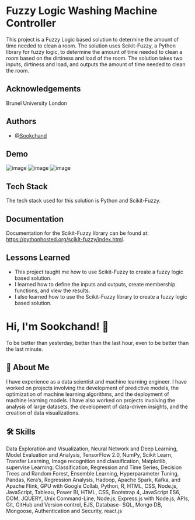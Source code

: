 
# Fuzzy Logic Washing Machine Controller
This project is a Fuzzy Logic based solution to determine the amount of time needed to clean a room. The solution uses Scikit-Fuzzy, a Python library for fuzzy logic, to determine the amount of time needed to clean a room based on the dirtiness and load of the room. The solution takes two inputs, dirtiness and load, and outputs the amount of time needed to clean the room.
## Acknowledgements
Brunel University London

## Authors

- [@Sookchand](https://github.com/Sookchand)


## Demo

![image](https://user-images.githubusercontent.com/34344439/210078713-ab579654-759e-4848-bec6-0c6482f30595.png)
![image](https://user-images.githubusercontent.com/34344439/210079053-79c465c4-b2a0-4862-92ca-f83eee1f8622.png)
![image](https://user-images.githubusercontent.com/34344439/210079166-3ca1058b-8742-425e-afd4-97988fa9a9f2.png)

## Tech Stack

The tech stack used for this solution is Python and Scikit-Fuzzy.

## Documentation
Documentation for the Scikit-Fuzzy library can be found at: https://pythonhosted.org/scikit-fuzzy/index.html.
## Lessons Learned
- This project taught me how to use Scikit-Fuzzy to create a fuzzy logic based solution. 
- I learned how to define the inputs and outputs, create membership functions, and view the results. 
- I also learned how to use the Scikit-Fuzzy library to create a fuzzy logic based solution.
# Hi, I'm Sookchand! 👋

To be better than yesterday, better than the last hour, even to be better than the last
minute.
## 🚀 About Me
I have experience as a data scientist and machine learning engineer. I have worked on
projects involving the development of predictive models, the optimization of machine
learning algorithms, and the deployment of machine learning models. I have also worked on
projects involving the analysis of large datasets, the development of data-driven insights,
and the creation of data visualizations.
## 🛠 Skills
Data Exploration and Visualization, Neural Network and Deep Learning, Model Evaluation
and Analysis, TensorFlow 2.0, NumPy, Scikit Learn, Transfer Learning, Image recognition and
classification, Matplotlib, supervise Learning: Classification, Regression and Time Series,
Decision Trees and Random Forest, Ensemble Learning, Hyperparameter Tuning, Pandas,
Kera’s, Regression Analysis, Hadoop, Apache Spark, Kafka, and Apache Flink, GPU with
Google Collab, Python, R, HTML, CSS, Node.js, JavaScript, Tableau, Power BI, HTML, CSS,
Bootstrap 4, JavaScript ES6, DOM, JQUERY, Unix Command-Line, Node.js, Express.js with Node.js,
APIs, Git, GitHub and Version control, EJS, Database- SQL, Mongo DB, Mongoose, Authentication and
Security, react.js
